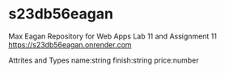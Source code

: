 # s23db56eagan
Max Eagan
Repository for Web Apps Lab 11 and Assignment 11
https://s23db56eagan.onrender.com


Attrites and Types
name:string
finish:string
price:number